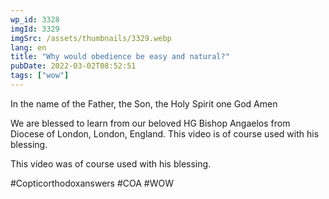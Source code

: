 ```yaml
---
wp_id: 3328
imgId: 3329
imgSrc: /assets/thumbnails/3329.webp
lang: en
title: "Why would obedience be easy and natural?"
pubDate: 2022-03-02T08:52:51
tags: ["wow"]
---
```


<!-- page: 6 -->

<p>In the name of the Father, the Son, the Holy Spirit one God Amen</p>
<p>We are blessed to learn from our beloved HG Bishop Angaelos from Diocese of London, London, England. This video is of course used with his blessing.</p>
<p>This video was of course used with his blessing.</p>
<p>#Copticorthodoxanswers #COA #WOW</p>
